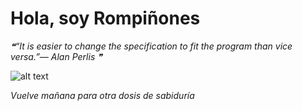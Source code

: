 # Hola, soy Rompiñones

<!--STARTS_HERE_QUOTE_README-->
<i>❝“It is easier to change the specification to fit the program than vice versa.”— Alan Perlis   ❞</i>
<!--ENDS_HERE_QUOTE_README-->

<!--START_SECTION:update_image-->
![alt text](https://raw.githubusercontent.com/focaalvarez/rompinones/main/.github/images/MVIMG_20211009_125319.jpg?raw=true)
<!--END_SECTION:update_image-->

*Vuelve mañana para otra dosis de sabiduría*
